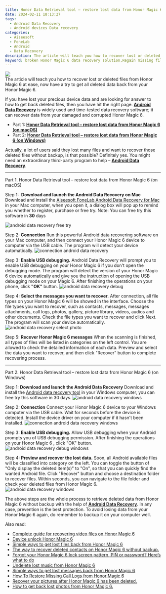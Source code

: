 ```yaml
---
title: Honor Data Retrieval tool – restore lost data from Honor Magic 6
date: 2024-02-11 18:13:27
tags: 
  - Android Data Recovery
  - Android devices Data recovery
categories: 
  - Aiseesoft
  - FoneLab
  - Android
  - Data Recovery
description: The article will teach you how to recover lost or deleted files from Honor Magic 6 at ease, now have a try to get all deleted data back from your Honor Magic 6.
keyword: broken Honor Magic 6 data recovery solution,Regain missing files on Honor Magic 6,undelete data from Honor Magic 6,Honor Magic 6 data recovery,Honor Magic 6 data retrieval,recover lost files from Honor Magic 6,how to refind deleted data from Honor Magic 6,get back deleted data from Honor Magic 6 android,extract data from water damaged phone Honor Magic 6,Honor Magic 6 data disappeared,how to recover data on Honor Magic 6,restore data when deleted in Honor Magic 6
---
```


<img src="https://img0mobiles.techidaily.com/images/best-assets/devices/honor/honor-magic-6/5.jpg" class="atpl-imgstyle"  />

<div class="atpl-content atpl-for-fonelab-android recover-data">

<div class="atpl-post-description-part-1">
The article will teach you how to recover lost or deleted files from Honor Magic 6 at ease, now have a try to get all deleted data back from your Honor Magic 6.
</div>
<div class="atpl-post-device-model-description">

</div>




<div class="atpl-post-description-part-2">
<div class="tpl-content-sub-paragraph-normal">
  <p>
    If you have lost your precious device data and are looking for answer to how to get back deleted files, then you have hit the right page. <a href="https://tools.techidaily.com/aiseesoft-android-data-recovery/" target="_blank" rel="noopener"><strong>Android Data Recovery</strong></a> is widely used and time-tested data recovery software; it can recover data from your damaged and corrupted Honor Magic 6.
  </p>
</div>
</div>


<ul>
  <li>Part 1: <strong><a href="#p1">Honor Data Retrieval tool – restore lost data from Honor Magic 6 (on macOS)</a></strong></li>
  <li>Part 2: <strong><a href="#p2">Honor Data Retrieval tool – restore lost data from Honor Magic 6 (on Windows)</a></strong></li>
</ul>


<div class="atpl-post-description-part-3">
<div class="tpl-content-sub-paragraph-normal">
    <p>
        Actually, a lot of users said they lost many files and want to recover those deleted files without backup, is that possible? Definitely yes. You might need an extraordinary third-party program to help – <a href="https://tools.techidaily.com/aiseesoft-android-data-recovery/" target="_blank" rel="noopener"><strong>Android Data Recovery</strong></a>.
    </p>
</div>
</div>


<!-- Part 1 -->
<a id="p1" name="p1" ></a><hr>

<div>
  <span class="atpl-step-part-style">Part 1. Honor Data Retrieval tool – restore lost data from Honor Magic 6 (on macOS)</span>
</div>  

<span class="atpl-stepstyle-a"><span>Step 1: </span></span> <strong>Download and launch the Android Data Recovery on Mac</strong>
Download and install the <a href="https://tools.techidaily.com/aiseesoft-android-data-recovery-for-mac/" target="_blank" rel="noopener">Aiseesoft FoneLab Android Data Recovery for Mac</a> in your Mac computer, when you open it, a dialog box will pop up to remind you whether to register, purchase or free try.
Note: You can free try this software in <strong>30</strong> days

<img src="https://tools.techidaily.com/images/apps/aiseesoft/android-data-recovery/mac-free-try.png" class="atpl-imgstyle" alt="android data recovery free try" />

<span class="atpl-stepstyle-a"><span>Step 2: </span></span> <strong>Connection</strong>
Run this powerful Android data recovering software on your Mac computer, and then connect your Honor Magic 6 device to computer via the USB cable. The program will detect your device automatically.
<img src="https://tools.techidaily.com/images/apps/aiseesoft/android-data-recovery/mac-connection-interface.jpg" class="atpl-imgstyle" alt="connection android data recovery" />

<span class="atpl-stepstyle-a"><span>Step 3: </span></span> <strong>Enable USB debugging.</strong>
Android Data Recovery will prompt you to enable USB debugging on your Honor Magic 6  if you don't open the debugging mode. The program will detect the version of your Honor Magic 6 device automatically and give you the instruction of opening the USB debugging mode on your Magic 6. After finishing the operations on your phone, click <strong>"OK"</strong> button.
<img src="https://tools.techidaily.com/images/apps/aiseesoft/android-data-recovery/mac-android-usb-debug.jpg"  class="atpl-imgstyle" alt="android data recovery debug" />

<span class="atpl-stepstyle-a"><span>Step 4: </span></span> <strong>Select the messages you want to recover.</strong>
After connection, all file types on your Honor Magic 6 will be showed in the interface. Choose the file types you want to recover, such as contacts, messages, messages attachments, call logs, photos, gallery, picture library, videos, audios and other documents. Check the file types you want to recover and click Next. The program will scan your device automatically.
<img src="https://tools.techidaily.com/images/apps/aiseesoft/android-data-recovery/mac-choose-type-photos.jpg" class="atpl-imgstyle" alt="android data recovery select photo" />

<span class="atpl-stepstyle-a"><span>Step 5: </span></span> <strong>Recover Honor Magic 6 messages</strong>
When the scanning is finished, all types of files will be listed in categories on the left control. You are allowed to check the detailed information of each data. Preview and select the data you want to recover, and then click "Recover" button to complete recovering process.


<a id="p2" name="p2"></a><hr>

<!-- Part 2 -->
<div>
  <span class="atpl-step-part-style">Part 2. Honor Data Retrieval tool – restore lost data from Honor Magic 6 (on Windows)</span>
</div>

<span class="atpl-stepstyle-a"><span>Step 1: </span></span> <strong>Download and launch the Android Data Recovery</strong>
Download and install the <a href="https://tools.techidaily.com/aiseesoft-android-data-recovery-for-win/" target="_blank" rel="noopener">Android data recovery tool</a> in your Windows computer, you can free try this software in 30 days.
<img src="https://tools.techidaily.com/images/apps/aiseesoft/android-data-recovery/win-start-interface.png"  class="atpl-imgstyle" alt="android data recovery windows" />

<span class="atpl-stepstyle-a"><span>Step 2: </span></span> <strong>Connection</strong>
Connect your Honor Magic 6 device to your Windows computer via the USB cable. Wait for seconds before the device is detected. Install the device driver on your computer if it hasn't been installed.
<img src="https://tools.techidaily.com/images/apps/aiseesoft/android-data-recovery/win-connection-interface.png" class="atpl-imgstyle" alt="connection android data recovery windows" />

<span class="atpl-stepstyle-a"><span>Step 3: </span></span> <strong>Enable USB debugging.</strong>
Allow USB debugging when your Android prompts you of USB debugging permission. After finishing the operations on your Honor Magic 6 , click "OK" button.
<img src="https://tools.techidaily.com/images/apps/aiseesoft/android-data-recovery/win-android-usb-debug.png" class="atpl-imgstyle" alt="android data recovery debug windows" />

<span class="atpl-stepstyle-a"><span>Step 4: </span></span> <strong>Preview and recover the lost data.</strong>
Soon, all Android available files will be classified into category on the left. You can toggle the button of "Only display the deleted item(s)" to "On", so that you can quickly find the wanted Android file. Click "Recover" button and choose a destination folder to recover files. Within seconds, you can navigate to the file folder and check your deleted files from Honor Magic 6.
<img src="https://tools.techidaily.com/images/apps/aiseesoft/android-data-recovery/win-recover-photos.png" class="atpl-imgstyle" alt="android data recovery windows" />

<div class="atpl-post-description-part-4">
<div class="tpl-content-sub-paragraph-normal">
    <p>
        The above steps are the whole process to retrieve deleted data from Honor Magic 6 without backup with the help of <a href="https://tools.techidaily.com/aiseesoft-android-data-recovery/" target="_blank" rel="noopener"><strong>Android Data Recovery</strong></a>. In any case, prevention is the best protection. To avoid losing data from your Honor Magic 6 again, do remember to backup it on your computer well.
    </p>
</div>
</div>


<ins class="adsbygoogle"
     style="display:block"
     data-ad-client="ca-pub-7571918770474297"
     data-ad-slot="8358498916"
     data-ad-format="auto"
     data-full-width-responsive="true"></ins>

<span class="atpl-alsoreadstyle">Also read:</span>
<div><ul>
<li><a href="/complete-guide-for-recovering-video-files-on-honor-magic-6-by-fonelab-android-recover-video/" target="_blank" rel="noopener"><u>Complete guide for recovering video files on Honor Magic 6</u></a></li>
<li><a href="/device-unlock-honor-magic-6-by-drfone-android-unlock-android-unlock/" target="_blank" rel="noopener"><u>Device unlock  Honor Magic 6</u></a></li>
<li><a href="/simple-ways-to-get-lost-files-back-from-honor-magic-6-by-fonelab-android-recover-data/" target="_blank" rel="noopener"><u>Simple ways to get lost files back from Honor Magic 6</u></a></li>
<li><a href="/the-way-to-recover-deleted-contacts-on-honor-magic-6-without-backup-by-fonelab-android-recover-contacts/" target="_blank" rel="noopener"><u>The way to recover deleted contacts on Honor Magic 6 without backup.</u></a></li>
<li><a href="/forgot-your-honor-magic-6-lock-screen-pattern-pin-or-password-here-s-what-to-do-by-drfone-android-unlock-android-unlock/" target="_blank" rel="noopener"><u>Forgot your Honor Magic 6 lock screen pattern, PIN or password? Here’s what to do</u></a></li>
<li><a href="/undelete-lost-music-from-honor-magic-6-by-fonelab-android-recover-music/" target="_blank" rel="noopener"><u>Undelete lost music from Honor Magic 6</u></a></li>
<li><a href="/simple-ways-to-get-lost-messages-back-from-honor-magic-6-by-fonelab-android-recover-messages/" target="_blank" rel="noopener"><u>Simple ways to get lost messages back from Honor Magic 6</u></a></li>
<li><a href="/how-to-restore-missing-call-logs-from-honor-magic-6-by-fonelab-android-recover-call-logs/" target="_blank" rel="noopener"><u>How To  Restore Missing Call Logs from Honor Magic 6</u></a></li>
<li><a href="/recover-your-pictures-after-honor-magic-6-has-been-deleted-by-fonelab-android-recover-pictures/" target="_blank" rel="noopener"><u>Recover your pictures after Honor Magic 6 has been deleted.</u></a></li>
<li><a href="/how-to-get-back-lost-photos-from-honor-magic-6-by-fonelab-android-recover-photos/" target="_blank" rel="noopener"><u>How to get back lost photos from Honor Magic 6.</u></a></li>
</ul></div>

</div>
